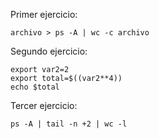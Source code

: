 Primer ejercicio:
```
archivo > ps -A | wc -c archivo
```


Segundo ejercicio:
``` 
export var2=2
export total=$((var2**4))
echo $total
``` 

Tercer ejercicio:
```
ps -A | tail -n +2 | wc -l
```
